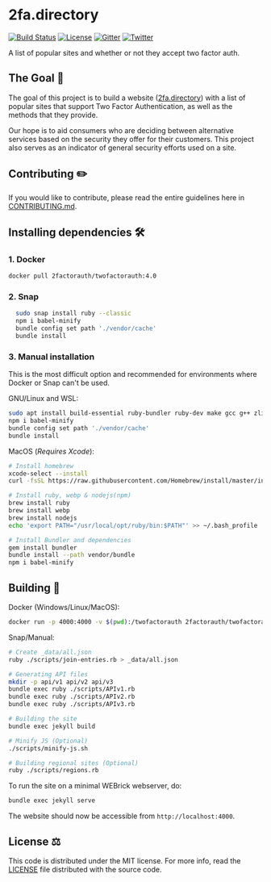 # 2fa.directory

[![Build Status](https://img.shields.io/github/workflow/status/2factorauth/twofactorauth/Jekyll%20Tests?style=for-the-badge)][build_status]
[![License](https://img.shields.io/badge/license-mit-9A0F2D.svg?style=for-the-badge)][license]
[![Gitter](https://img.shields.io/gitter/room/2factorauth/twofactorauth.svg?style=for-the-badge&logo=gitter&color=ED1965)][gitter]
[![Twitter](https://img.shields.io/badge/Twitter-@2faorg-1DA1F2.svg?style=for-the-badge&logo=twitter)][twitter]

A list of popular sites and whether or not they accept two factor auth.

## The Goal :goal_net:

The goal of this project is to build a website ([2fa.directory][site_url]) with a list of popular sites that support
Two Factor Authentication, as well as the methods that they provide.

Our hope is to aid consumers who are deciding between alternative services based on the security they
offer for their customers. This project also serves as an indicator of general security efforts used on a site.

## Contributing :pencil2:

If you would like to contribute, please read the entire guidelines here in
[CONTRIBUTING.md][contrib].

## Installing dependencies :hammer_and_wrench:

### 1. Docker

```BASH
docker pull 2factorauth/twofactorauth:4.0
```

### 2. Snap

```bash
  sudo snap install ruby --classic
  npm i babel-minify
  bundle config set path './vendor/cache'
  bundle install
```

### 3. Manual installation

This is the most difficult option and recommended for environments where Docker or Snap can't be used.

GNU/Linux and WSL:

```bash
sudo apt install build-essential ruby-bundler ruby-dev make gcc g++ zlib1g-dev npm
npm i babel-minify
bundle config set path './vendor/cache'
bundle install
```

MacOS (_Requires Xcode_):

```bash
# Install homebrew
xcode-select --install
curl -fsSL https://raw.githubusercontent.com/Homebrew/install/master/install.sh

# Install ruby, webp & nodejs(npm)
brew install ruby
brew install webp
brew install nodejs
echo 'export PATH="/usr/local/opt/ruby/bin:$PATH"' >> ~/.bash_profile

# Install Bundler and dependencies
gem install bundler
bundle install --path vendor/bundle
npm i babel-minify
```

## Building :running:

Docker (Windows/Linux/MacOS):

```BASH
docker run -p 4000:4000 -v $(pwd):/twofactorauth 2factorauth/twofactorauth
```

Snap/Manual:

```bash
# Create _data/all.json
ruby ./scripts/join-entries.rb > _data/all.json

# Generating API files
mkdir -p api/v1 api/v2 api/v3
bundle exec ruby ./scripts/APIv1.rb
bundle exec ruby ./scripts/APIv2.rb
bundle exec ruby ./scripts/APIv3.rb

# Building the site
bundle exec jekyll build

# Minify JS (Optional)
./scripts/minify-js.sh

# Building regional sites (Optional)
ruby ./scripts/regions.rb
```

To run the site on a minimal WEBrick webserver, do:

```BASH
bundle exec jekyll serve
```

The website should now be accessible from `http://localhost:4000`.

## License :balance_scale:

This code is distributed under the MIT license. For more info, read the
[LICENSE][license] file distributed with the source code.

[build_status]: https://github.com/2factorauth/twofactorauth/actions
[license]: /LICENSE
[gitter]: https://gitter.im/2factorauth/twofactorauth
[twitter]: https://twitter.com/2faorg
[site_url]: https://2fa.directory
[contrib]: /CONTRIBUTING.md
[jekyll]: https://jekyllrb.com/
[pages-gem]: https://github.com/github/pages-gem
[docker]: https://www.docker.com/
[jekyll_docker]: https://github.com/envygeeks/jekyll-docker/blob/master/README.md
